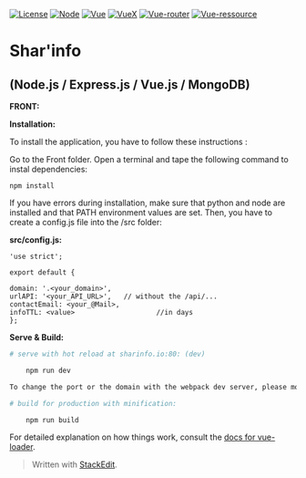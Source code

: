 [![License](https://img.shields.io/badge/License-GPL3.0-blue.svg)](https://github.com/Arctic76/Sharing-System/blob/master/LICENSE) [ ![Node](https://img.shields.io/badge/Node-4.6.0-blue.svg)](https://nodejs.org/en/) [ ![Vue](https://img.shields.io/badge/Vue.js-2.0.1-blue.svg)](https://vuejs.org/) [ ![VueX](https://img.shields.io/badge/VueX-2.0.0-blue.svg)](https://vuex.vuejs.org/en/intro.html) [ ![Vue-router](https://img.shields.io/badge/Vue_router-2.0.1-blue.svg)](https://router.vuejs.org/en/) [ ![Vue-ressource](https://img.shields.io/badge/Vue_resource-1.0.3-blue.svg)](https://github.com/pagekit/vue-resource)


**Shar'info**
=============

(Node.js / Express.js / Vue.js / MongoDB)
-----------------------------------------

**FRONT:**


**Installation:**

To install the application, you have to follow these instructions :

 Go to the Front folder.
 Open a terminal and tape the following command to instal dependencies:

    npm install

If you have errors during installation, make sure that python and node are installed and that PATH environment values are set.
Then, you have to create a config.js file into the /src folder:

**src/config.js:**

    'use strict';
    
    export default {

	domain: '.<your_domain>',
	urlAPI: '<your_API_URL>', 	// without the /api/...
	contactEmail: <your_@Mail>,
	infoTTL: <value> 					//in days 
	};

**Serve & Build:**
``` bash
# serve with hot reload at sharinfo.io:80: (dev)

    npm run dev

To change the port or the domain with the webpack dev server, please modify the webpack.config.js 

# build for production with minification:

	npm run build
```
For detailed explanation on how things work, consult the [docs for vue-loader](http://vuejs.github.io/vue-loader).


> Written with [StackEdit](https://stackedit.io/).